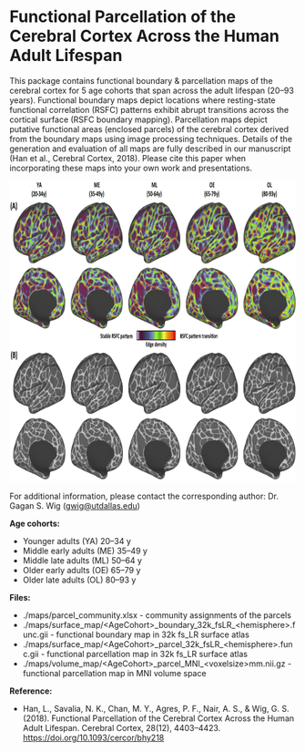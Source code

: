 # Functional Parcellation of the Cerebral Cortex Across the Human Adult Lifespan
This package contains functional boundary & parcellation maps of the cerebral cortex for 5 age cohorts that span across the adult lifespan (20–93 years). Functional boundary maps depict locations where resting-state functional correlation (RSFC) patterns exhibit abrupt transitions across the cortical surface (RSFC boundary mapping). Parcellation maps depict putative functional areas (enclosed parcels) of the cerebral cortex derived from the boundary maps using image processing techniques. Details of the generation and evaluation of all maps are fully described in our manuscript (Han et al., Cerebral Cortex, 2018). Please cite this paper when incorporating these maps into your own work and presentations.

<img src="https://github.com/hldeepblue/aging_parcellation/blob/master/maps/pngs/figure3.png" width="850" height="528">


For additional information, please contact the corresponding author: Dr. Gagan S. Wig (gwig@utdallas.edu)

__Age cohorts:__
* Younger adults (YA)      20–34 y
* Middle early adults (ME) 35–49 y
* Middle late adults (ML)  50–64 y
* Older early adults (OE)  65–79 y
* Older late adults (OL)   80–93 y

__Files:__
* ./maps/parcel_community.xlsx - community assignments of the parcels
* ./maps/surface_map/\<AgeCohort>\_boundary\_32k\_fsLR\_\<hemisphere>.func.gii  - functional boundary map in 32k fs\_LR surface atlas
* ./maps/surface_map/\<AgeCohort>\_parcel\_32k\_fsLR\_\<hemisphere>.func.gii    - functional parcellation map in 32k fs\_LR surface atlas
* ./maps/volume_map/\<AgeCohort>\_parcel\_MNI\_\<voxelsize>mm.nii.gz            - functional parcellation map in MNI volume space

__Reference:__
* Han, L., Savalia, N. K., Chan, M. Y., Agres, P. F., Nair, A. S., & Wig, G. S. (2018). Functional Parcellation of the Cerebral Cortex Across the Human Adult Lifespan. Cerebral Cortex, 28(12), 4403–4423. https://doi.org/10.1093/cercor/bhy218
